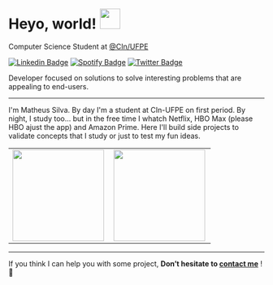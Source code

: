 # Heyo, world! <img src="https://media.giphy.com/media/WUlplcMpOCEmTGBtBW/giphy.gif" width="40">



Computer Science Student at [@CIn/UFPE](https://portal.cin.ufpe.br/)



[![Linkedin Badge](https://img.shields.io/badge/-Matheus-blue?style=flat-square&logo=Linkedin&logoColor=white&link=https://www.linkedin.com/in/matheusdesjardins/)](https://www.linkedin.com/in/matheusvasilva/) [![Spotify Badge](https://img.shields.io/badge/Spotify-%231ED760.svg?&style=flat-square&logo=spotify&logoColor=white&link=https://open.spotify.com/user/8283cy8veymq9a6bsamr6fr68)](https://open.spotify.com/user/8283cy8veymq9a6bsamr6fr68) [![Twitter Badge](https://img.shields.io/badge/Twitter-%230077B5.svg?&style=flat-square&logo=twitter&logoColor=white&link=https://twitter.com/monarquins)](https://twitter.com/monarquins)



Developer focused on solutions to solve interesting problems that are appealing to end-users.

---

I'm Matheus Silva. By day I'm a student at CIn-UFPE on first period. By night, I study too... but in the free time I whatch Netflix, HBO Max (please HBO ajust the app) and Amazon Prime. Here I'll build side projects to validate concepts that I study or just to test my fun ideas.

<center>
  <table>
    <tr >
        <td><img height="180em" align="left" src="https://github-readme-stats.vercel.app/api?username=silvamva&show_icons=true&theme=ayu-mirage&include_all_commits=true&count_private=true"/></td>
        <td><img height="180em" align="left" src="https://github-readme-stats.vercel.app/api/top-langs/?username=silvamva&layout=compact&langs_count=16&theme=ayu-mirage"/></td>
    </tr>   
  </table>
</center> 

---

If you think I can help you with some project, **Don’t hesitate to [contact me](mailto:matheus.vasilva@ufpe.br)** ! :slightly_smiling_face:
